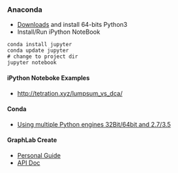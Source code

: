 ### Anaconda
* [Downloads](https://www.continuum.io/downloads) and install 64-bits Python3
* Install/Run iPython NoteBook
```
conda install jupyter
conda update jupyter
# change to project dir
jupyter notebook
```

#### iPython Noteboke Examples
* http://tetration.xyz/lumpsum_vs_dca/

#### Conda
* [Using multiple Python engines 32Bit/64bit and 2.7/3.5](http://stackoverflow.com/questions/33709391/using-multiple-python-engines-32bit-64bit-and-2-7-3-5)

#### GraphLab Create
* [Personal Guide]( https://turi.com/download/install-graphlab-create.html?email=time2036%40gmail.com&key=0360-B08B-4F11-BC43-60C5-4A1E-AB71-8BF4&utm_medium=email&utm_source=transactional&utm_campaign=beta_registration_confirmation)
* [API Doc](https://turi.com/products/create/docs/)
